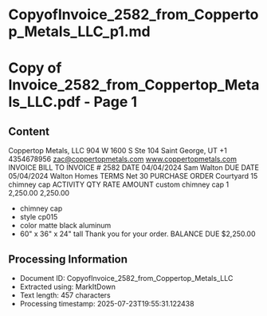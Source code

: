 # CopyofInvoice_2582_from_Coppertop_Metals_LLC_p1.md

<!--
chunk_id: CopyofInvoice_2582_from_Coppertop_Metals_LLC_p1
source: Copy of Invoice_2582_from_Coppertop_Metals_LLC.pdf
page: 1
category: other
hash: cd4f016a7f11ebb1c096317cfeb1761340a0a3a663e862234bb468f2385c5e10
-->

# Copy of Invoice_2582_from_Coppertop_Metals_LLC.pdf - Page 1

## Content
Coppertop Metals, LLC
904 W 1600 S Ste 104
Saint George, UT
+1 4354678956
zac@coppertopmetals.com
www.coppertopmetals.com
INVOICE
BILL TO INVOICE # 2582
DATE 04/04/2024
Sam Walton
DUE DATE 05/04/2024
Walton Homes
TERMS Net 30
PURCHASE ORDER
Courtyard 15 chimney cap
ACTIVITY QTY RATE AMOUNT
custom chimney cap 1 2,250.00 2,250.00
- chimney cap
- style cp015
- color matte black aluminum
- 60" x 36" x 24" tall
Thank you for your order. BALANCE DUE $2,250.00

## Processing Information
- Document ID: CopyofInvoice_2582_from_Coppertop_Metals_LLC
- Extracted using: MarkItDown
- Text length: 457 characters
- Processing timestamp: 2025-07-23T19:55:31.122438